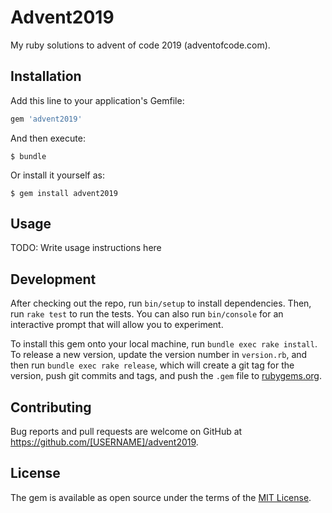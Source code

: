 # Advent2019

My ruby solutions to advent of code 2019 (adventofcode.com).

## Installation

Add this line to your application's Gemfile:

```ruby
gem 'advent2019'
```

And then execute:

    $ bundle

Or install it yourself as:

    $ gem install advent2019

## Usage

TODO: Write usage instructions here

## Development

After checking out the repo, run `bin/setup` to install dependencies. Then, run `rake test` to run the tests. You can also run `bin/console` for an interactive prompt that will allow you to experiment.

To install this gem onto your local machine, run `bundle exec rake install`. To release a new version, update the version number in `version.rb`, and then run `bundle exec rake release`, which will create a git tag for the version, push git commits and tags, and push the `.gem` file to [rubygems.org](https://rubygems.org).

## Contributing

Bug reports and pull requests are welcome on GitHub at https://github.com/[USERNAME]/advent2019.

## License

The gem is available as open source under the terms of the [MIT License](https://opensource.org/licenses/MIT).
